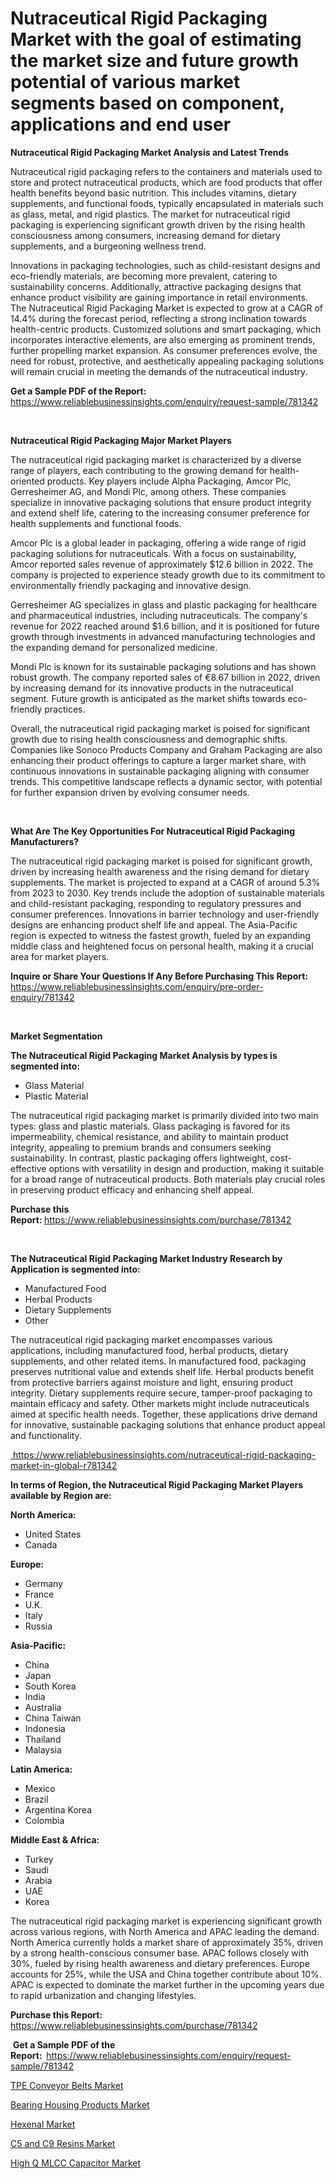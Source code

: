 <p><h1>Nutraceutical Rigid Packaging Market with the goal of estimating the market size and future growth potential of various market segments based on component, applications and end user</h1></p><p><strong>Nutraceutical Rigid Packaging Market Analysis and Latest Trends</strong></p>
<p><p>Nutraceutical rigid packaging refers to the containers and materials used to store and protect nutraceutical products, which are food products that offer health benefits beyond basic nutrition. This includes vitamins, dietary supplements, and functional foods, typically encapsulated in materials such as glass, metal, and rigid plastics. The market for nutraceutical rigid packaging is experiencing significant growth driven by the rising health consciousness among consumers, increasing demand for dietary supplements, and a burgeoning wellness trend.</p><p>Innovations in packaging technologies, such as child-resistant designs and eco-friendly materials, are becoming more prevalent, catering to sustainability concerns. Additionally, attractive packaging designs that enhance product visibility are gaining importance in retail environments. The Nutraceutical Rigid Packaging Market is expected to grow at a CAGR of 14.4% during the forecast period, reflecting a strong inclination towards health-centric products. Customized solutions and smart packaging, which incorporates interactive elements, are also emerging as prominent trends, further propelling market expansion. As consumer preferences evolve, the need for robust, protective, and aesthetically appealing packaging solutions will remain crucial in meeting the demands of the nutraceutical industry.</p></p>
<p><strong>Get a Sample PDF of the Report:&nbsp;</strong> <a href="https://www.reliablebusinessinsights.com/enquiry/request-sample/781342?utm_campaign=1470&utm_medium=2&utm_source=Github&utm_content=ia&utm_term=15102024&utm_id=nutraceutical-rigid-packaging">https://www.reliablebusinessinsights.com/enquiry/request-sample/781342</a></p>
<p>&nbsp;</p>
<p><strong>Nutraceutical Rigid Packaging Major Market Players</strong></p>
<p><p>The nutraceutical rigid packaging market is characterized by a diverse range of players, each contributing to the growing demand for health-oriented products. Key players include Alpha Packaging, Amcor Plc, Gerresheimer AG, and Mondi Plc, among others. These companies specialize in innovative packaging solutions that ensure product integrity and extend shelf life, catering to the increasing consumer preference for health supplements and functional foods.</p><p>Amcor Plc is a global leader in packaging, offering a wide range of rigid packaging solutions for nutraceuticals. With a focus on sustainability, Amcor reported sales revenue of approximately $12.6 billion in 2022. The company is projected to experience steady growth due to its commitment to environmentally friendly packaging and innovative design.</p><p>Gerresheimer AG specializes in glass and plastic packaging for healthcare and pharmaceutical industries, including nutraceuticals. The company's revenue for 2022 reached around $1.6 billion, and it is positioned for future growth through investments in advanced manufacturing technologies and the expanding demand for personalized medicine.</p><p>Mondi Plc is known for its sustainable packaging solutions and has shown robust growth. The company reported sales of €8.67 billion in 2022, driven by increasing demand for its innovative products in the nutraceutical segment. Future growth is anticipated as the market shifts towards eco-friendly practices.</p><p>Overall, the nutraceutical rigid packaging market is poised for significant growth due to rising health consciousness and demographic shifts. Companies like Sonoco Products Company and Graham Packaging are also enhancing their product offerings to capture a larger market share, with continuous innovations in sustainable packaging aligning with consumer trends. This competitive landscape reflects a dynamic sector, with potential for further expansion driven by evolving consumer needs.</p></p>
<p>&nbsp;</p>
<p><strong>What Are The Key Opportunities For Nutraceutical Rigid Packaging Manufacturers?</strong></p>
<p><p>The nutraceutical rigid packaging market is poised for significant growth, driven by increasing health awareness and the rising demand for dietary supplements. The market is projected to expand at a CAGR of around 5.3% from 2023 to 2030. Key trends include the adoption of sustainable materials and child-resistant packaging, responding to regulatory pressures and consumer preferences. Innovations in barrier technology and user-friendly designs are enhancing product shelf life and appeal. The Asia-Pacific region is expected to witness the fastest growth, fueled by an expanding middle class and heightened focus on personal health, making it a crucial area for market players.</p></p>
<p><strong>Inquire or Share Your Questions If Any Before Purchasing This Report:</strong> <a href="https://www.reliablebusinessinsights.com/enquiry/pre-order-enquiry/781342?utm_campaign=1470&utm_medium=2&utm_source=Github&utm_content=ia&utm_term=15102024&utm_id=nutraceutical-rigid-packaging">https://www.reliablebusinessinsights.com/enquiry/pre-order-enquiry/781342</a></p>
<p>&nbsp;</p>
<p><strong>Market Segmentation</strong></p>
<p><strong>The Nutraceutical Rigid Packaging Market Analysis by types is segmented into:</strong></p>
<p><ul><li>Glass Material</li><li>Plastic Material</li></ul></p>
<p><p>The nutraceutical rigid packaging market is primarily divided into two main types: glass and plastic materials. Glass packaging is favored for its impermeability, chemical resistance, and ability to maintain product integrity, appealing to premium brands and consumers seeking sustainability. In contrast, plastic packaging offers lightweight, cost-effective options with versatility in design and production, making it suitable for a broad range of nutraceutical products. Both materials play crucial roles in preserving product efficacy and enhancing shelf appeal.</p></p>
<p><strong>Purchase this Report:&nbsp;</strong><a href="https://www.reliablebusinessinsights.com/purchase/781342?utm_campaign=1470&utm_medium=2&utm_source=Github&utm_content=ia&utm_term=15102024&utm_id=nutraceutical-rigid-packaging">https://www.reliablebusinessinsights.com/purchase/781342</a></p>
<p>&nbsp;</p>
<p><strong>The Nutraceutical Rigid Packaging Market Industry Research by Application is segmented into:</strong></p>
<p><ul><li>Manufactured Food</li><li>Herbal Products</li><li>Dietary Supplements</li><li>Other</li></ul></p>
<p><p>The nutraceutical rigid packaging market encompasses various applications, including manufactured food, herbal products, dietary supplements, and other related items. In manufactured food, packaging preserves nutritional value and extends shelf life. Herbal products benefit from protective barriers against moisture and light, ensuring product integrity. Dietary supplements require secure, tamper-proof packaging to maintain efficacy and safety. Other markets might include nutraceuticals aimed at specific health needs. Together, these applications drive demand for innovative, sustainable packaging solutions that enhance product appeal and functionality.</p></p>
<p><a href="https://www.reliablebusinessinsights.com/nutraceutical-rigid-packaging-market-in-global-r781342?utm_campaign=1470&utm_medium=2&utm_source=Github&utm_content=ia&utm_term=15102024&utm_id=nutraceutical-rigid-packaging">&nbsp;https://www.reliablebusinessinsights.com/nutraceutical-rigid-packaging-market-in-global-r781342</a></p>
<p><strong>In terms of Region, the Nutraceutical Rigid Packaging Market Players available by Region are:</strong></p>
<p>
    <p> <strong> North America: </strong>
        <ul>
            <li>United States</li>
            <li>Canada</li>
        </ul>
        </p> 
    <p> <strong> Europe: </strong>
        <ul>
            <li>Germany</li>
            <li>France</li>
            <li>U.K.</li>
            <li>Italy</li>
            <li>Russia</li>
        </ul>
        </p> 
    <p> <strong> Asia-Pacific: </strong>
        <ul>
            <li>China</li>
            <li>Japan</li>
            <li>South Korea</li>
            <li>India</li>
            <li>Australia</li>
            <li>China Taiwan</li>
            <li>Indonesia</li>
            <li>Thailand</li>
            <li>Malaysia</li>
        </ul>
        </p> 
    <p> <strong> Latin America: </strong>
        <ul>
            <li>Mexico</li>
            <li>Brazil</li>
            <li>Argentina Korea</li>
            <li>Colombia</li>
        </ul>
        </p> 
    <p> <strong> Middle East & Africa: </strong>
        <ul>
            <li>Turkey</li>
            <li>Saudi</li>
            <li>Arabia</li>
            <li>UAE</li>
            <li>Korea</li>
        </ul>
    </p>
    </p>
<p><p>The nutraceutical rigid packaging market is experiencing significant growth across various regions, with North America and APAC leading the demand. North America currently holds a market share of approximately 35%, driven by a strong health-conscious consumer base. APAC follows closely with 30%, fueled by rising health awareness and dietary preferences. Europe accounts for 25%, while the USA and China together contribute about 10%. APAC is expected to dominate the market further in the upcoming years due to rapid urbanization and changing lifestyles.</p></p>
<p><strong>Purchase this Report: </strong><a href="https://www.reliablebusinessinsights.com/purchase/781342?utm_campaign=1470&utm_medium=2&utm_source=Github&utm_content=ia&utm_term=15102024&utm_id=nutraceutical-rigid-packaging">https://www.reliablebusinessinsights.com/purchase/781342</a></p>
<p>&nbsp;<strong>Get a Sample PDF of the Report:&nbsp;&nbsp;</strong><a href="https://www.reliablebusinessinsights.com/enquiry/request-sample/781342?utm_campaign=1470&utm_medium=2&utm_source=Github&utm_content=ia&utm_term=15102024&utm_id=nutraceutical-rigid-packaging">https://www.reliablebusinessinsights.com/enquiry/request-sample/781342</a></p>
<p><strong></strong></p>
<p><p><a href="https://www.linkedin.com/pulse/strategic-market-insights-navigating-global-tpe-conveyor-tw4wc?trk=public_post_embed_feed-article-content&utm_campaign=1470&utm_medium=2&utm_source=Github&utm_content=ia&utm_term=15102024&utm_id=nutraceutical-rigid-packaging">TPE Conveyor Belts Market</a></p><p><a href="https://www.linkedin.com/pulse/bearing-housing-products-market-research-report-exploring-ktoge?trk=public_post_embed_feed-article-content&utm_campaign=1470&utm_medium=2&utm_source=Github&utm_content=ia&utm_term=15102024&utm_id=nutraceutical-rigid-packaging">Bearing Housing Products Market</a></p><p><a href="https://www.linkedin.com/pulse/emerging-trends-hexenal-market-detailed-overview-applications-n3llc?trk=public_post_embed_feed-article-content&utm_campaign=1470&utm_medium=2&utm_source=Github&utm_content=ia&utm_term=15102024&utm_id=nutraceutical-rigid-packaging">Hexenal Market</a></p><p><a href="https://www.linkedin.com/pulse/c5-c9-resins-market-outlook-share-analysis-growth-trends-zeyrc?trk=public_post_embed_feed-article-content&utm_campaign=1470&utm_medium=2&utm_source=Github&utm_content=ia&utm_term=15102024&utm_id=nutraceutical-rigid-packaging">C5 and C9 Resins Market</a></p><p><a href="https://www.linkedin.com/pulse/emerging-trends-high-q-mlcc-capacitor-market-global-outlook-b4txc?trk=public_post_embed_feed-article-content&utm_campaign=1470&utm_medium=2&utm_source=Github&utm_content=ia&utm_term=15102024&utm_id=nutraceutical-rigid-packaging">High Q MLCC Capacitor Market</a></p></p>